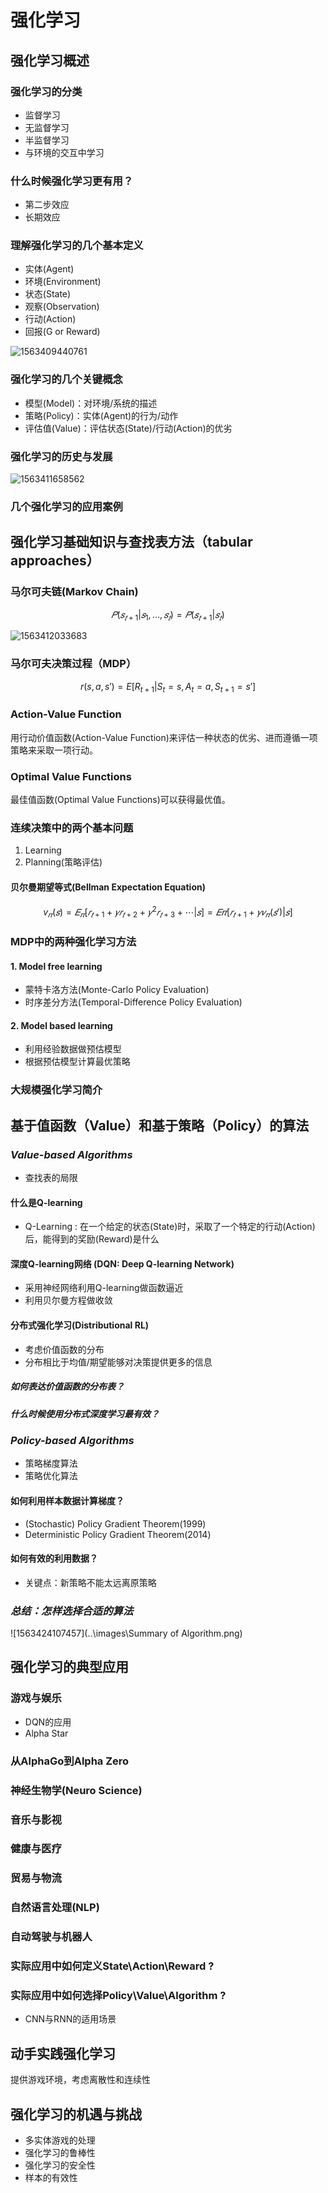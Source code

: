 # 强化学习

## 强化学习概述

### 强化学习的分类

- 监督学习
- 无监督学习
- 半监督学习
- 与环境的交互中学习

### 什么时候强化学习更有用？

- 第二步效应
- 长期效应

### 理解强化学习的几个基本定义

- 实体(Agent)
- 环境(Environment)
- 状态(State)
- 观察(Observation)
- 行动(Action)
- 回报(G or Reward)

![1563409440761](..\images\Basic-Concept.png)

### 强化学习的几个关键概念

- 模型(Model)：对环境/系统的描述
- 策略(Policy)：实体(Agent)的行为/动作
- 评估值(Value)：评估状态(State)/行动(Action)的优劣

### 强化学习的历史与发展

![1563411658562](..\images\RL-history.png)

### 几个强化学习的应用案例



## 强化学习基础知识与查找表方法（tabular approaches）

### 马尔可夫链(Markov Chain)

$$
𝑃(𝑠_{𝑡+1}|𝑠_1,…,𝑠_𝑡)=𝑃(𝑠_{𝑡+1}|𝑠_𝑡)
$$

![1563412033683](..\images\Markov.png)

### 马尔可夫决策过程（MDP）

$$
r(s,a,s′)=E[R_{t+1}|S_t=s,A_t=a,S_{t+1}=s′]
$$

### Action-Value Function

用行动价值函数(Action-Value Function)来评估一种状态的优劣、进而遵循一项策略来采取一项行动。

### Optimal Value Functions

最佳值函数(Optimal Value Functions)可以获得最优值。

### 连续决策中的两个基本问题

1. Learning
2. Planning(策略评估)

#### 贝尔曼期望等式(Bellman Expectation Equation)

$$
v_𝜋(𝑠)=𝐸_𝜋[𝑟_{𝑡+1}+𝛾𝑟_{𝑡+2}+𝛾^2𝑟_{𝑡+3}+⋯|𝑠]=𝐸𝜋[𝑟_{𝑡+1}+𝛾𝑣_𝜋(𝑠′)|𝑠]
$$

### MDP中的两种强化学习方法

#### 1. Model free learning

- 蒙特卡洛方法(Monte-Carlo Policy Evaluation)
- 时序差分方法(Temporal-Difference Policy Evaluation)

#### 2. Model based learning

- 利用经验数据做预估模型
- 根据预估模型计算最优策略

### 大规模强化学习简介



## 基于值函数（Value）和基于策略（Policy）的算法 

### *Value-based Algorithms*

- 查找表的局限

#### 什么是Q-learning

- Q-Learning : 在一个给定的状态(State)时，采取了一个特定的行动(Action)后，能得到的奖励(Reward)是什么

#### 深度Q-learning网络 (DQN: Deep Q-learning Network)

- 采用神经网络利用Q-learning做函数逼近
- 利用贝尔曼方程做收敛

#### 分布式强化学习(Distributional RL)

- 考虑价值函数的分布
- 分布相比于均值/期望能够对决策提供更多的信息

##### 如何表达价值函数的分布表？

##### 什么时候使用分布式深度学习最有效？

### *Policy-based Algorithms*

- 策略梯度算法
- 策略优化算法

#### 如何利用样本数据计算梯度？

- (Stochastic) Policy Gradient Theorem(1999)
- Deterministic Policy Gradient Theorem(2014)

#### 如何有效的利用数据？

- 关键点：新策略不能太远离原策略

### *总结：怎样选择合适的算法*

![1563424107457](..\images\Summary of Algorithm.png)



## 强化学习的典型应用

### 游戏与娱乐

- DQN的应用
- Alpha Star

### 从AlphaGo到Alpha Zero

### 神经生物学(Neuro Science)

### 音乐与影视

### 健康与医疗

### 贸易与物流

### 自然语言处理(NLP)

### 自动驾驶与机器人

### 实际应用中如何定义State\Action\Reward ?

### 实际应用中如何选择Policy\Value\Algorithm ?

- CNN与RNN的适用场景



## 动手实践强化学习 

提供游戏环境，考虑离散性和连续性



## 强化学习的机遇与挑战 

- 多实体游戏的处理
- 强化学习的鲁棒性
- 强化学习的安全性
- 样本的有效性